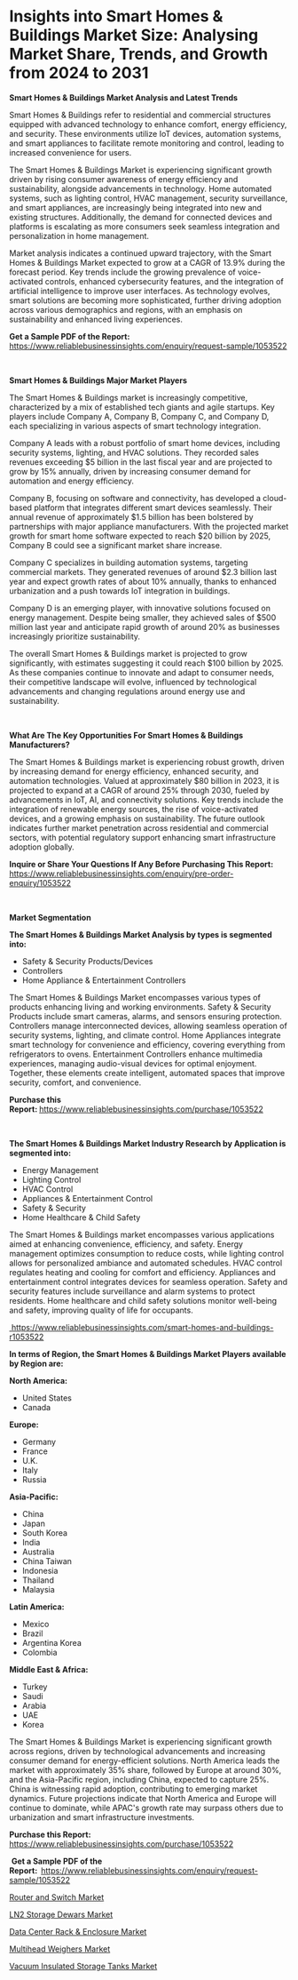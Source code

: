 <p><h1>Insights into Smart Homes & Buildings Market Size: Analysing Market Share, Trends, and Growth from 2024 to 2031</h1></p><p><strong>Smart Homes & Buildings Market Analysis and Latest Trends</strong></p>
<p><p>Smart Homes & Buildings refer to residential and commercial structures equipped with advanced technology to enhance comfort, energy efficiency, and security. These environments utilize IoT devices, automation systems, and smart appliances to facilitate remote monitoring and control, leading to increased convenience for users.</p><p>The Smart Homes & Buildings Market is experiencing significant growth driven by rising consumer awareness of energy efficiency and sustainability, alongside advancements in technology. Home automated systems, such as lighting control, HVAC management, security surveillance, and smart appliances, are increasingly being integrated into new and existing structures. Additionally, the demand for connected devices and platforms is escalating as more consumers seek seamless integration and personalization in home management.</p><p>Market analysis indicates a continued upward trajectory, with the Smart Homes & Buildings Market expected to grow at a CAGR of 13.9% during the forecast period. Key trends include the growing prevalence of voice-activated controls, enhanced cybersecurity features, and the integration of artificial intelligence to improve user interfaces. As technology evolves, smart solutions are becoming more sophisticated, further driving adoption across various demographics and regions, with an emphasis on sustainability and enhanced living experiences.</p></p>
<p><strong>Get a Sample PDF of the Report:&nbsp;</strong> <a href="https://www.reliablebusinessinsights.com/enquiry/request-sample/1053522?utm_campaign=1119&utm_medium=2&utm_source=Github&utm_content=ia&utm_term=17112024&utm_id=smart-homes-buildings">https://www.reliablebusinessinsights.com/enquiry/request-sample/1053522</a></p>
<p>&nbsp;</p>
<p><strong>Smart Homes & Buildings Major Market Players</strong></p>
<p><p>The Smart Homes & Buildings market is increasingly competitive, characterized by a mix of established tech giants and agile startups. Key players include Company A, Company B, Company C, and Company D, each specializing in various aspects of smart technology integration.</p><p>Company A leads with a robust portfolio of smart home devices, including security systems, lighting, and HVAC solutions. They recorded sales revenues exceeding $5 billion in the last fiscal year and are projected to grow by 15% annually, driven by increasing consumer demand for automation and energy efficiency.</p><p>Company B, focusing on software and connectivity, has developed a cloud-based platform that integrates different smart devices seamlessly. Their annual revenue of approximately $1.5 billion has been bolstered by partnerships with major appliance manufacturers. With the projected market growth for smart home software expected to reach $20 billion by 2025, Company B could see a significant market share increase.</p><p>Company C specializes in building automation systems, targeting commercial markets. They generated revenues of around $2.3 billion last year and expect growth rates of about 10% annually, thanks to enhanced urbanization and a push towards IoT integration in buildings.</p><p>Company D is an emerging player, with innovative solutions focused on energy management. Despite being smaller, they achieved sales of $500 million last year and anticipate rapid growth of around 20% as businesses increasingly prioritize sustainability.</p><p>The overall Smart Homes & Buildings market is projected to grow significantly, with estimates suggesting it could reach $100 billion by 2025. As these companies continue to innovate and adapt to consumer needs, their competitive landscape will evolve, influenced by technological advancements and changing regulations around energy use and sustainability.</p></p>
<p>&nbsp;</p>
<p><strong>What Are The Key Opportunities For Smart Homes & Buildings Manufacturers?</strong></p>
<p><p>The Smart Homes & Buildings market is experiencing robust growth, driven by increasing demand for energy efficiency, enhanced security, and automation technologies. Valued at approximately $80 billion in 2023, it is projected to expand at a CAGR of around 25% through 2030, fueled by advancements in IoT, AI, and connectivity solutions. Key trends include the integration of renewable energy sources, the rise of voice-activated devices, and a growing emphasis on sustainability. The future outlook indicates further market penetration across residential and commercial sectors, with potential regulatory support enhancing smart infrastructure adoption globally.</p></p>
<p><strong>Inquire or Share Your Questions If Any Before Purchasing This Report:</strong> <a href="https://www.reliablebusinessinsights.com/enquiry/pre-order-enquiry/1053522?utm_campaign=1119&utm_medium=2&utm_source=Github&utm_content=ia&utm_term=17112024&utm_id=smart-homes-buildings">https://www.reliablebusinessinsights.com/enquiry/pre-order-enquiry/1053522</a></p>
<p>&nbsp;</p>
<p><strong>Market Segmentation</strong></p>
<p><strong>The Smart Homes & Buildings Market Analysis by types is segmented into:</strong></p>
<p><ul><li>Safety & Security Products/Devices</li><li>Controllers</li><li>Home Appliance & Entertainment Controllers</li></ul></p>
<p><p>The Smart Homes & Buildings Market encompasses various types of products enhancing living and working environments. Safety & Security Products include smart cameras, alarms, and sensors ensuring protection. Controllers manage interconnected devices, allowing seamless operation of security systems, lighting, and climate control. Home Appliances integrate smart technology for convenience and efficiency, covering everything from refrigerators to ovens. Entertainment Controllers enhance multimedia experiences, managing audio-visual devices for optimal enjoyment. Together, these elements create intelligent, automated spaces that improve security, comfort, and convenience.</p></p>
<p><strong>Purchase this Report:&nbsp;</strong><a href="https://www.reliablebusinessinsights.com/purchase/1053522?utm_campaign=1119&utm_medium=2&utm_source=Github&utm_content=ia&utm_term=17112024&utm_id=smart-homes-buildings">https://www.reliablebusinessinsights.com/purchase/1053522</a></p>
<p>&nbsp;</p>
<p><strong>The Smart Homes & Buildings Market Industry Research by Application is segmented into:</strong></p>
<p><ul><li>Energy Management</li><li>Lighting Control</li><li>HVAC Control</li><li>Appliances & Entertainment Control</li><li>Safety & Security</li><li>Home Healthcare & Child Safety</li></ul></p>
<p><p>The Smart Homes & Buildings market encompasses various applications aimed at enhancing convenience, efficiency, and safety. Energy management optimizes consumption to reduce costs, while lighting control allows for personalized ambiance and automated schedules. HVAC control regulates heating and cooling for comfort and efficiency. Appliances and entertainment control integrates devices for seamless operation. Safety and security features include surveillance and alarm systems to protect residents. Home healthcare and child safety solutions monitor well-being and safety, improving quality of life for occupants.</p></p>
<p><a href="https://www.reliablebusinessinsights.com/smart-homes-and-buildings-r1053522?utm_campaign=1119&utm_medium=2&utm_source=Github&utm_content=ia&utm_term=17112024&utm_id=smart-homes-buildings">&nbsp;https://www.reliablebusinessinsights.com/smart-homes-and-buildings-r1053522</a></p>
<p><strong>In terms of Region, the Smart Homes & Buildings Market Players available by Region are:</strong></p>
<p>
    <p> <strong> North America: </strong>
        <ul>
            <li>United States</li>
            <li>Canada</li>
        </ul>
        </p> 
    <p> <strong> Europe: </strong>
        <ul>
            <li>Germany</li>
            <li>France</li>
            <li>U.K.</li>
            <li>Italy</li>
            <li>Russia</li>
        </ul>
        </p> 
    <p> <strong> Asia-Pacific: </strong>
        <ul>
            <li>China</li>
            <li>Japan</li>
            <li>South Korea</li>
            <li>India</li>
            <li>Australia</li>
            <li>China Taiwan</li>
            <li>Indonesia</li>
            <li>Thailand</li>
            <li>Malaysia</li>
        </ul>
        </p> 
    <p> <strong> Latin America: </strong>
        <ul>
            <li>Mexico</li>
            <li>Brazil</li>
            <li>Argentina Korea</li>
            <li>Colombia</li>
        </ul>
        </p> 
    <p> <strong> Middle East & Africa: </strong>
        <ul>
            <li>Turkey</li>
            <li>Saudi</li>
            <li>Arabia</li>
            <li>UAE</li>
            <li>Korea</li>
        </ul>
    </p>
    </p>
<p><p>The Smart Homes & Buildings Market is experiencing significant growth across regions, driven by technological advancements and increasing consumer demand for energy-efficient solutions. North America leads the market with approximately 35% share, followed by Europe at around 30%, and the Asia-Pacific region, including China, expected to capture 25%. China is witnessing rapid adoption, contributing to emerging market dynamics. Future projections indicate that North America and Europe will continue to dominate, while APAC's growth rate may surpass others due to urbanization and smart infrastructure investments.</p></p>
<p><strong>Purchase this Report: </strong><a href="https://www.reliablebusinessinsights.com/purchase/1053522?utm_campaign=1119&utm_medium=2&utm_source=Github&utm_content=ia&utm_term=17112024&utm_id=smart-homes-buildings">https://www.reliablebusinessinsights.com/purchase/1053522</a></p>
<p>&nbsp;<strong>Get a Sample PDF of the Report:&nbsp;&nbsp;</strong><a href="https://www.reliablebusinessinsights.com/enquiry/request-sample/1053522?utm_campaign=1119&utm_medium=2&utm_source=Github&utm_content=ia&utm_term=17112024&utm_id=smart-homes-buildings">https://www.reliablebusinessinsights.com/enquiry/request-sample/1053522</a></p>
<p><strong></strong></p>
<p><p><a href="https://www.linkedin.com/pulse/investing-router-switch-market-trends-leading-products-regional-tpkkc?utm_campaign=1119&utm_medium=2&utm_source=Github&utm_content=ia&utm_term=17112024&utm_id=smart-homes-buildings">Router and Switch Market</a></p><p><a href="https://issuu.com/reportprime-2/docs/ln2-storage-dewars-market-size-2030_f445ed67d8244f?utm_campaign=1119&utm_medium=2&utm_source=Github&utm_content=ia&utm_term=17112024&utm_id=smart-homes-buildings">LN2 Storage Dewars Market</a></p><p><a href="https://www.linkedin.com/pulse/global-data-center-rack-enclosure-market-opportunities-k510c?utm_campaign=1119&utm_medium=2&utm_source=Github&utm_content=ia&utm_term=17112024&utm_id=smart-homes-buildings">Data Center Rack & Enclosure Market</a></p><p><a href="https://www.linkedin.com/pulse/analyzing-multihead-weighers-market-dynamics-growth-skixc?utm_campaign=1119&utm_medium=2&utm_source=Github&utm_content=ia&utm_term=17112024&utm_id=smart-homes-buildings">Multihead Weighers Market</a></p><p><a href="https://issuu.com/reportprime-2/docs/vacuum-insulated-storage-tanks-mark_e4c563406eee75?utm_campaign=1119&utm_medium=2&utm_source=Github&utm_content=ia&utm_term=17112024&utm_id=smart-homes-buildings">Vacuum Insulated Storage Tanks Market</a></p></p>